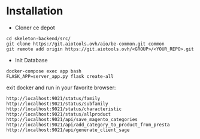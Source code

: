 # Installation


* Cloner ce depot
```
cd skeleton-backend/src/
git clone https://git.aiotools.ovh/aio/be-common.git common
git remote add origin https://git.aiotools.ovh/<GROUP>/<YOUR_REPO>.git
```


* Init Database

```
docker-compose exec app bash
FLASK_APP=server_app.py flask create-all
```
exit docker and run in your favorite browser:
```
http://localhost:9021/status/family
http://localhost:9021/status/subfamily
http://localhost:9021/status/characteristic
http://localhost:9021/status/allproduct
http://localhost:9021/api/save_magento_categories
http://localhost:9021/api/add_category_to_product_from_presta
http://localhost:9021/api/generate_client_sage
```
